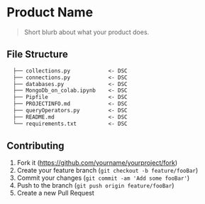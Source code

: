 
# Product Name

> Short blurb about what your product does.

## File Structure

```markdown
  ├── collections.py            <- DSC
  ├── connections.py            <- DSC
  ├── databases.py              <- DSC
  ├── MongoDb_on_colab.ipynb    <- DSC
  ├── Pipfile                   <- DSC
  ├── PROJECTINFO.md            <- DSC
  ├── queryOperators.py         <- DSC
  ├── README.md                 <- DSC
  └── requirements.txt          <- DSC

```

## Contributing

1. Fork it (<https://github.com/yourname/yourproject/fork>)
2. Create your feature branch (`git checkout -b feature/fooBar`)
3. Commit your changes (`git commit -am 'Add some fooBar'`)
4. Push to the branch (`git push origin feature/fooBar`)
5. Create a new Pull Request
